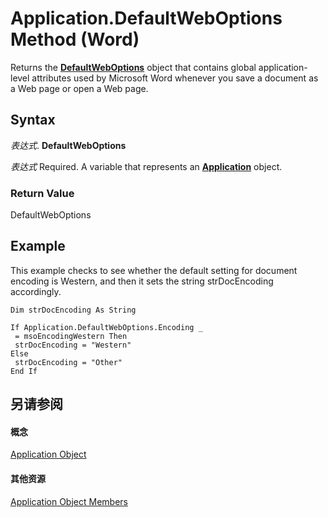 
# Application.DefaultWebOptions Method (Word)

Returns the  **[DefaultWebOptions](7459af1e-c495-f84f-929c-f7a611ec49b3.md)** object that contains global application-level attributes used by Microsoft Word whenever you save a document as a Web page or open a Web page.


## Syntax

 _表达式_. **DefaultWebOptions**

 _表达式_ Required. A variable that represents an **[Application](d1cf6f8f-4e88-bf01-93b4-90a83f79cb44.md)** object.


### Return Value

DefaultWebOptions


## Example

This example checks to see whether the default setting for document encoding is Western, and then it sets the string strDocEncoding accordingly.


```
Dim strDocEncoding As String 
 
If Application.DefaultWebOptions.Encoding _ 
 = msoEncodingWestern Then 
 strDocEncoding = "Western" 
Else 
 strDocEncoding = "Other" 
End If
```


## 另请参阅


#### 概念


[Application Object](d1cf6f8f-4e88-bf01-93b4-90a83f79cb44.md)
#### 其他资源


[Application Object Members](http://msdn.microsoft.com/library/71669f1e-65f1-b0f1-b67d-355dfdbebe50%28Office.15%29.aspx)